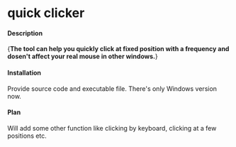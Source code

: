 # quick clicker

#### Description
{**The tool can help you quickly click at fixed position with a frequency and dosen't affect your real mouse in other windows.**}

#### Installation

Provide source code and executable file. 
There's only Windows version now.

#### Plan

Will add some other function like clicking by keyboard, clicking at a few positions etc.